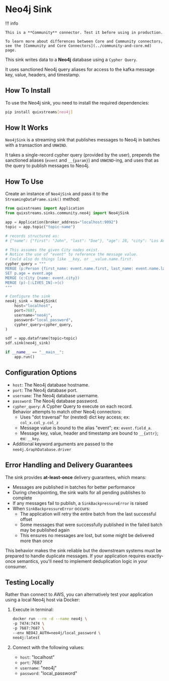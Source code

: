 # Neo4j Sink

!!! info

    This is a **Community** connector. Test it before using in production.

    To learn more about differences between Core and Community connectors, see the [Community and Core Connectors](../community-and-core.md) page.

This sink writes data to a **Neo4j** database using a `Cypher Query`. 

It uses sanctioned Neo4j query aliases for access to the kafka message key, value, 
headers, and timestamp.

## How To Install

To use the Neo4j sink, you need to install the required dependencies:

```bash
pip install quixstreams[neo4j]
```

## How It Works

`Neo4jSink` is a streaming sink that publishes messages to Neo4j in batches with a
transaction and `UNWIND`.

It takes a single-record cypher query (provided by the user), prepends the sanctioned 
aliases (`event` and `__{param}`) and `UNWIND`-ing, and uses that as the query to 
publish messages to Neo4j.


## How To Use

Create an instance of `Neo4jSink` and pass it to the `StreamingDataFrame.sink()` method:

```python
from quixstreams import Application
from quixstreams.sinks.community.neo4j import Neo4jSink

app = Application(broker_address="localhost:9092")
topic = app.topic("topic-name")

# records structured as:
# {"name": {"first": "John", "last": "Doe"}, "age": 28, "city": "Los Angeles"}

# This assumes the given City nodes exist.
# Notice the use of "event" to reference the message value.
# Could also do things like __key, or __value.name.first.
cypher_query = """
MERGE (p:Person {first_name: event.name.first, last_name: event.name.last})
SET p.age = event.age
MERGE (c:City {name: event.city})
MERGE (p)-[:LIVES_IN]->(c)
"""

# Configure the sink
neo4j_sink = Neo4jSink(
    host="localhost",
    port=7687,
    username="neo4j",
    password="local_password",
    cypher_query=cypher_query,
)

sdf = app.dataframe(topic=topic)
sdf.sink(neo4j_sink)

if __name__ == "__main__":
    app.run()
```


## Configuration Options
- `host`: The Neo4j database hostname.
- `port`: The Neo4j database port.
- `username`: The Neo4j database username.
- `password`: The Neo4j database password.
- `cypher_query`: A Cypher Query to execute on each record.    
    Behavior attempts to match other Neo4j connectors:
    - Uses "dot traversal" for (nested) dict key access; ex: `col_x.col_y.col_z`
    - Message value is bound to the alias "event"; ex: `event.field_a`.
    - Message key, value, header and timestamp are bound to `__{attr}`; ex: `__key`.
- Additional keyword arguments are passed to the `neo4j.GraphDatabase.driver`

## Error Handling and Delivery Guarantees

The sink provides **at-least-once** delivery guarantees, which means:

- Messages are published in batches for better performance
- During checkpointing, the sink waits for all pending publishes to complete
- If any messages fail to publish, a `SinkBackpressureError` is raised
- When `SinkBackpressureError` occurs:
    - The application will retry the entire batch from the last successful offset
    - Some messages that were successfully published in the failed batch may be published again
    - This ensures no messages are lost, but some might be delivered more than once

This behavior makes the sink reliable but the downstream systems must be prepared to handle duplicate messages. If your application requires exactly-once semantics, you'll need to implement deduplication logic in your consumer.

## Testing Locally

Rather than connect to AWS, you can alternatively test your application using a local Neo4j host via Docker:

1. Execute in terminal:

    ```bash
    docker run --rm -d --name neo4j \
    -p 7474:7474 \
    -p 7687:7687 \
    --env NEO4J_AUTH=neo4j/local_password \
    neo4j:latest
    ```

2. Connect with the following values:
    - `host`: "localhost"
    - `port`: 7687
    - `username`: "neo4j"
    - `password`: "local_password"
